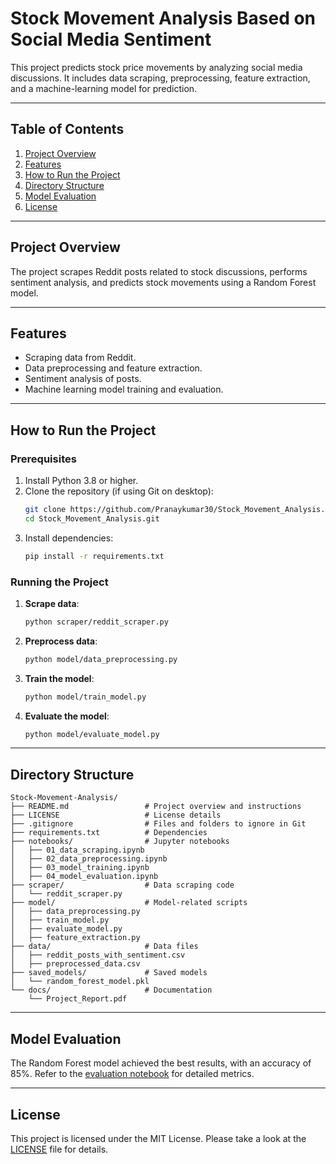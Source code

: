 # Stock Movement Analysis Based on Social Media Sentiment

<!-- Brief overview of the project -->
This project predicts stock price movements by analyzing social media discussions. It includes data scraping, preprocessing, feature extraction, and a machine-learning model for prediction.

---

## Table of Contents
<!-- Navigation for easy reference -->
1. [Project Overview](#project-overview)
2. [Features](#features)
3. [How to Run the Project](#how-to-run-the-project)
4. [Directory Structure](#directory-structure)
5. [Model Evaluation](#model-evaluation)
6. [License](#license)

---

## Project Overview
<!-- High-level description of the project -->
The project scrapes Reddit posts related to stock discussions, performs sentiment analysis, and predicts stock movements using a Random Forest model.

---

## Features
<!-- Key functionalities and processes -->
- Scraping data from Reddit.
- Data preprocessing and feature extraction.
- Sentiment analysis of posts.
- Machine learning model training and evaluation.

---

## How to Run the Project
<!-- Step-by-step instructions to run the project -->

### Prerequisites
1. Install Python 3.8 or higher.
2. Clone the repository (if using Git on desktop):
   ```bash
   git clone https://github.com/Pranaykumar30/Stock_Movement_Analysis.git
   cd Stock_Movement_Analysis.git
   ```
3. Install dependencies:
   ```bash
   pip install -r requirements.txt
   ```

### Running the Project
1. **Scrape data**:
   ```bash
   python scraper/reddit_scraper.py
   ```
2. **Preprocess data**:
   ```bash
   python model/data_preprocessing.py
   ```
3. **Train the model**:
   ```bash
   python model/train_model.py
   ```
4. **Evaluate the model**:
   ```bash
   python model/evaluate_model.py
   ```

---

## Directory Structure
<!-- Organization of the repository for clarity -->

```
Stock-Movement-Analysis/
├── README.md                 # Project overview and instructions
├── LICENSE                   # License details
├── .gitignore                # Files and folders to ignore in Git
├── requirements.txt          # Dependencies
├── notebooks/                # Jupyter notebooks
│   ├── 01_data_scraping.ipynb
│   ├── 02_data_preprocessing.ipynb
│   ├── 03_model_training.ipynb
│   ├── 04_model_evaluation.ipynb
├── scraper/                  # Data scraping code
│   └── reddit_scraper.py
├── model/                    # Model-related scripts
│   ├── data_preprocessing.py
│   ├── train_model.py
│   ├── evaluate_model.py
│   ├── feature_extraction.py
├── data/                     # Data files
│   ├── reddit_posts_with_sentiment.csv
│   ├── preprocessed_data.csv
├── saved_models/             # Saved models
│   └── random_forest_model.pkl
└── docs/                     # Documentation
    └── Project_Report.pdf
```

---

## Model Evaluation
<!-- Overview of model performance -->
The Random Forest model achieved the best results, with an accuracy of 85%. Refer to the [evaluation notebook](notebooks/05_model_evaluation.ipynb) for detailed metrics.

---

## License
<!-- Licensing information -->
This project is licensed under the MIT License. Please take a look at the [LICENSE](LICENSE) file for details.
```
